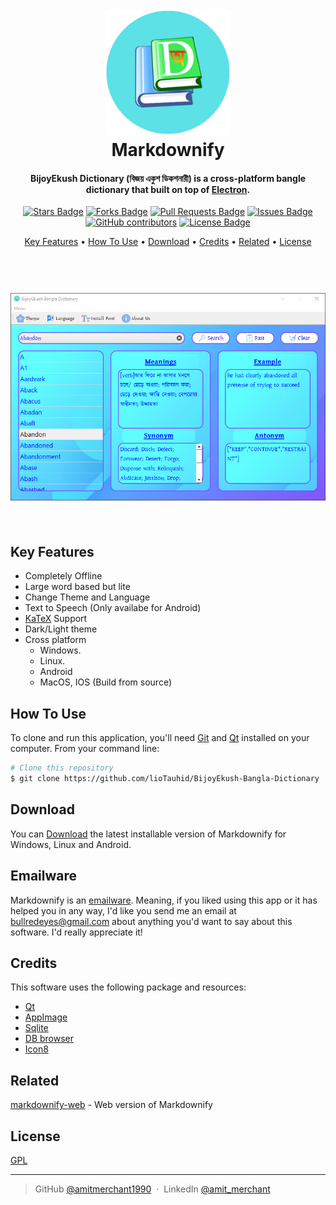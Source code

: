 
<h1 align="center">
  <br>
  <a><img src="https://raw.githubusercontent.com/lioTauhid/BijoyEkush-Bangla-Dictionary/main/logo.png" alt="Markdownify" width="200"></a>
  <br>
  Markdownify
  <br>
</h1>

<h4 align="center">BijoyEkush Dictionary (বিজয় একুশ ডিকশনারী) is a cross-platform bangle dictionary that built on top of <a href="http://electron.atom.io" target="_blank">Electron</a>.</h4>
<div align="center">
<a href="https://github.com/lioTauhid/BijoyEkush-Bangla-Dictionary/stargazers"><img src="https://img.shields.io/github/stars/lioTauhid/BijoyEkush-Bangla-Dictionary" alt="Stars Badge"/></a>
<a href="https://github.com/lioTauhid/BijoyEkush-Bangla-Dictionary/network/members"><img src="https://img.shields.io/github/forks/lioTauhid/BijoyEkush-Bangla-Dictionary" alt="Forks Badge"/></a>
<a href="https://github.com/lioTauhid/BijoyEkush-Bangla-Dictionary/pulls"><img src="https://img.shields.io/github/issues-pr/lioTauhid/BijoyEkush-Bangla-Dictionary" alt="Pull Requests Badge"/></a>
<a href="https://github.com/lioTauhid/BijoyEkush-Bangla-Dictionary/issues"><img src="https://img.shields.io/github/issues/lioTauhid/BijoyEkush-Bangla-Dictionary" alt="Issues Badge"/></a>
<a href="https://github.com/lioTauhid/BijoyEkush-Bangla-Dictionary/graphs/contributors"><img alt="GitHub contributors" src="https://img.shields.io/github/contributors/lioTauhid/BijoyEkush-Bangla-Dictionary?color=2b9348"></a>
<a href="https://github.com/lioTauhid/BijoyEkush-Bangla-Dictionary/blob/master/LICENSE"><img src="https://img.shields.io/github/license/lioTauhid/BijoyEkush-Bangla-Dictionary?color=2b9348" alt="License Badge"/></a>
</div>
<p align="center">
  <a href="#key-features">Key Features</a> •
  <a href="#how-to-use">How To Use</a> •
  <a href="#download">Download</a> •
  <a href="#credits">Credits</a> •
  <a href="#related">Related</a> •
  <a href="#license">License</a>
</p>
<h1 align="center">
  <br>
  <a><img src="https://raw.githubusercontent.com/lioTauhid/BijoyEkush-Bangla-Dictionary/main/Screenshot.png"></a>
  <br>
  <br>
</h1>

## Key Features

* Completely Offline
* Large word based but lite
* Change Theme and Language
* Text to Speech (Only availabe for Android)
* [KaTeX](https://khan.github.io/KaTeX/) Support
* Dark/Light theme
* Cross platform
  - Windows.
  - Linux.
  - Android
  - MacOS, IOS (Build from source)


## How To Use

To clone and run this application, you'll need [Git](https://git-scm.com) and [Qt](https://nodejs.org/en/download/) installed on your computer. From your command line:

```bash
# Clone this repository
$ git clone https://github.com/lioTauhid/BijoyEkush-Bangla-Dictionary
```

## Download

You can [Download](https://github.com/amitmerchant1990/electron-markdownify/releases/tag/v1.2.0) the latest installable version of Markdownify for Windows, Linux and Android.

## Emailware

Markdownify is an [emailware](https://en.wiktionary.org/wiki/emailware). Meaning, if you liked using this app or it has helped you in any way, I'd like you send me an email at <bullredeyes@gmail.com> about anything you'd want to say about this software. I'd really appreciate it!

## Credits

This software uses the following package and resources:

- [Qt](http://electron.atom.io/)
- [AppImage](https://nodejs.org/)
- [Sqlite](https://github.com/chjj/marked)
- [DB browser](http://showdownjs.github.io/showdown/)
- [Icon8](http://codemirror.net/)

## Related

[markdownify-web](https://github.com/amitmerchant1990/markdownify-web) - Web version of Markdownify

## License

[GPL](https://raw.githubusercontent.com/lioTauhid/BijoyEkush-Bangla-Dictionary/main/LICENSE.txt)

---

> GitHub [@amitmerchant1990](https://github.com/amitmerchant1990) &nbsp;&middot;&nbsp;
> LinkedIn [@amit_merchant](https://twitter.com/amit_merchant)

